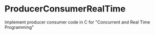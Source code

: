 # ProducerConsumerRealTime
Implement producer consumer code in C for "Concurrent and Real Time Programming"
